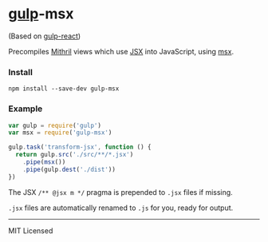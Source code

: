 # [gulp](http://gulpjs.com/)-msx

(Based on [gulp-react](https://github.com/sindresorhus/gulp-react))

Precompiles [Mithril](http://lhorie.github.io/mithril/) views which use
[JSX](http://facebook.github.io/react/docs/jsx-in-depth.html) into
JavaScript, using [msx](https://github.com/insin/msx).

### Install

```
npm install --save-dev gulp-msx
```

### Example

```javascript
var gulp = require('gulp')
var msx = require('gulp-msx')

gulp.task('transform-jsx', function () {
  return gulp.src('./src/**/*.jsx')
    .pipe(msx())
    .pipe(gulp.dest('./dist'))
})
```

The JSX `/** @jsx m */` pragma is prepended to `.jsx` files if missing.

`.jsx` files are automatically renamed to `.js` for you, ready for output.

---

MIT Licensed